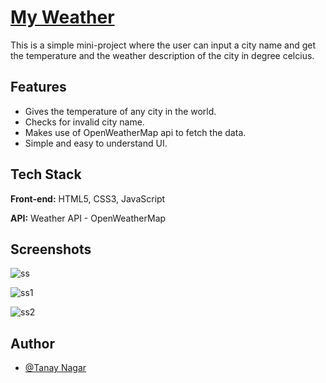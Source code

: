 # [My Weather](https://my-weather-tanay.netlify.app/)

This is a simple mini-project where the user can input a city name and get the temperature and the weather description of the city in degree celcius.

## Features

- Gives the temperature of any city in the world.
- Checks for invalid city name.
- Makes use of OpenWeatherMap api to fetch the data.
- Simple and easy to understand UI.

  
## Tech Stack

**Front-end:** HTML5, CSS3, JavaScript

**API:** Weather API - OpenWeatherMap
  
## Screenshots

![ss](https://user-images.githubusercontent.com/86257435/134953046-e0c7c5a7-95db-47ca-8476-80d9282387c6.PNG)

![ss1](https://user-images.githubusercontent.com/86257435/134953026-675c3967-a976-4244-a466-1fa50dd0d63c.PNG)

![ss2](https://user-images.githubusercontent.com/86257435/134953044-3d43715f-0fca-4e28-9b74-37b65620749c.PNG)

## Author

- [@Tanay Nagar](https://www.github.com/Tanay2409)
